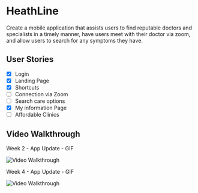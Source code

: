 # HeathLine

Create a mobile application that assists users to find reputable doctors and specialists in a timely manner, have users meet with their doctor via zoom, and allow users to search for any symptoms they have. 


## User Stories

- [x] Login
- [x] Landing Page
- [x] Shortcuts
- [ ] Connection via Zoom
- [ ] Search care options
- [X] My information Page
- [ ] Affordable Clinics

<!-- The following **bonus** features are implemented:

- [ ] User can add a profile picture. (2pts)
- [ ] Profile pictures are shown for posts and comments. (2pts) -->

## Video Walkthrough

<!-- Here's a walkthrough of implemented user stories:
<img src='http://g.recordit.co/0W9Py7BQSC.gif' title='Video Walkthrough' width='' alt='Video Walkthrough' /> -->

Week 2 - App Update - GIF

<img src="https://media.giphy.com/media/gnrrWcH6GrWimTs4j8/giphy.gif" title='Video Walkthrough' width='' alt='Video Walkthrough' />

Week 4 - App Update - GIF
 
<img src="http://g.recordit.co/dvw9g50XT7.gif" title='Video Walkthrough' width='' alt='Video Walkthrough' />
